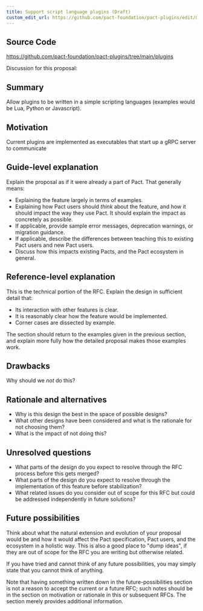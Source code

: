 ```yaml
---
title: Support script language plugins (Draft)
custom_edit_url: https://github.com/pact-foundation/pact-plugins/edit/main/docs/proposals/002_Support_script_language_plugins.md
---
```

<!-- This file has been synced from the pact-foundation/pact-plugins repository. Please do not edit it directly. The URL of the source file can be found in the custom_edit_url value above -->

## Source Code

https://github.com/pact-foundation/pact-plugins/tree/main/plugins


Discussion for this proposal: 

## Summary

Allow plugins to be written in a simple scripting languages (examples would be Lua, Python or Javascript).

## Motivation

Current plugins are implemented as executables that start up a gRPC server to communicate 

## Guide-level explanation

Explain the proposal as if it were already a part of Pact. That generally means:

- Explaining the feature largely in terms of examples.
- Explaining how Pact users should *think* about the feature, and how it should impact the way they use Pact. It should explain the impact as concretely as possible.
- If applicable, provide sample error messages, deprecation warnings, or migration guidance.
- If applicable, describe the differences between teaching this to existing Pact users and new Pact users.
- Discuss how this impacts existing Pacts, and the Pact ecosystem in general.

## Reference-level explanation

This is the technical portion of the RFC. Explain the design in sufficient detail that:

- Its interaction with other features is clear.
- It is reasonably clear how the feature would be implemented.
- Corner cases are dissected by example.

The section should return to the examples given in the previous section, and explain more fully how the detailed proposal makes those examples work.

## Drawbacks

Why should we *not* do this?

## Rationale and alternatives

- Why is this design the best in the space of possible designs?
- What other designs have been considered and what is the rationale for not choosing them?
- What is the impact of not doing this?

## Unresolved questions

- What parts of the design do you expect to resolve through the RFC process before this gets merged?
- What parts of the design do you expect to resolve through the implementation of this feature before stabilization?
- What related issues do you consider out of scope for this RFC but could be addressed independently in future solutions?

## Future possibilities

Think about what the natural extension and evolution of your proposal would be and how it would affect the Pact specification, Pact users, and the ecosystem in a holistic way. This is also a good place to "dump ideas", if they are out of scope for the RFC you are writing but otherwise related.

If you have tried and cannot think of any future possibilities, you may simply state that you cannot think of anything.

Note that having something written down in the future-possibilities section is not a reason to accept the current or a future RFC; such notes should be in the section on motivation or rationale in this or subsequent RFCs.  The section merely provides additional information.
